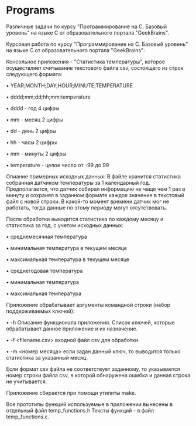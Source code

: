 # Programs

Различные задачи по курсу "Программирование на С. Базовый уровень" на языке C от образовательного портала "GeekBrains".

Курсовая работа по курсу "Программирование на С. Базовый уровень" на языке C от образовательного портала "GeekBrains":

Консольное приложения - "Статистика температуры", которое осуществляет считывание текстового файла csv, состоящего из строк следующего формата:

• YEAR;MONTH;DAY;HOUR;MINUTE;TEMPERATURE

• dddd;mm;dd;hh;mm;temperature

• dddd - год 4 цифры

• mm - месяц 2 цифры

• dd - день 2 цифры

• hh - часы 2 цифры

• mm - минуты 2 цифры

• temperature - целое число от -99 до 99

Опиание примерных исходных данных:
В файле хранится статистика собранная датчиком температуры за 1 календарный год. 
Предполагается, что датчик собирал информацию не чаще чем 1 раз в минуту и сохранял в заданном формате каждое значение в текстовый файл с новой строки. 
В какой-то момент времени датчик мог не работать, тогда данные по этому периоду могут отсутствовать.

После обработки выводится статистика по каждому месяцу и статистика за год, с учетом исходных данных:

• среднемесячная температура

• минимальная температура в текущем месяце

• максимальная температура в текущем месяце

• среднегодовая температура

• минимальная температура

• максимальная температура

Приложение обрабатывает аргументы командной строки (набор поддерживаемых ключей):

• -h Описание функционала приложения. Список ключей, которые обрабатывает данное приложение и их назначение.

• -f <filename.csv> входной файл csv для обработки.

• -m <номер месяца> если задан данный ключ, то выводится только статистика за указанный месяц.

Если формат csv файла не соответствует заданному, то указывается номер строки файла csv, в которой обнаружена ошибка и данная строка не учитывается.

Приложение сбирается при помощи утилиты make.

Все прототипы функций используемые в приложении вынесены в отдельный файл temp_functions.h
Тексты функций - в файл temp_functions.c.
